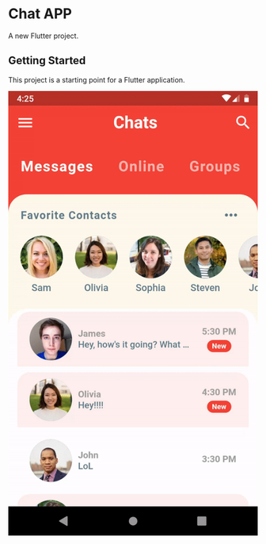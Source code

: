 # Chat APP

A new Flutter project.

## Getting Started

This project is a starting point for a Flutter application.

![GIF of the APP | width=50 , height = 100](app.gif)
